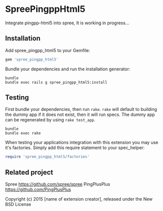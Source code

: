 SpreePingppHtml5
================

Integrate pingpp-html5 into spree,
It is working in progress...

Installation
------------

Add spree_pingpp_html5 to your Gemfile:

```ruby
gem 'spree_pingpp_html5'
```

Bundle your dependencies and run the installation generator:

```shell
bundle
bundle exec rails g spree_pingpp_html5:install
```

Testing
-------

First bundle your dependencies, then run `rake`. `rake` will default to building the dummy app if it does not exist, then it will run specs. The dummy app can be regenerated by using `rake test_app`.

```shell
bundle
bundle exec rake
```

When testing your applications integration with this extension you may use it's factories.
Simply add this require statement to your spec_helper:

```ruby
require 'spree_pingpp_html5/factories'
```

Related project
---------------

Spree https://github.com/spree/spree
PingPlusPlus https://github.com/PingPlusPlus

Copyright (c) 2015 [name of extension creator], released under the New BSD License





